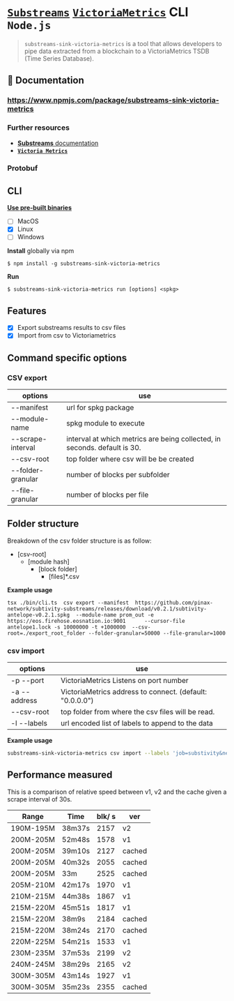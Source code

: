 # [`Substreams`](https://substreams.streamingfast.io/) [`VictoriaMetrics`](https://victoriametrics.com/) CLI `Node.js`

> `substreams-sink-victoria-metrics` is a tool that allows developers to pipe data extracted from a blockchain to a VictoriaMetrics TSDB (Time Series Database).

## 📖 Documentation

### https://www.npmjs.com/package/substreams-sink-victoria-metrics

### Further resources

- [**Substreams** documentation](https://substreams.streamingfast.io)
- [**`Victoria Metrics`**](https://victoriametrics.com/)

### Protobuf

## CLI
[**Use pre-built binaries**](https://github.com/pinax-network/substreams-sink-victoria-metrics/releases)
- [ ] MacOS
- [x] Linux
- [ ] Windows

**Install** globally via npm
```
$ npm install -g substreams-sink-victoria-metrics
```

**Run**
```
$ substreams-sink-victoria-metrics run [options] <spkg>
```

## Features

- [x] Export substreams results to csv files
- [x] Import from csv to Victoriametrics

## Command specific options

### CSV export

| options | use |
|----|---|
| --manifest| url for spkg package|
| --module-name| spkg module to execute
| --scrape-interval | interval at which metrics are being collected, in seconds. default is 30.
| --csv-root| top folder where csv will be be created
| --folder-granular| number of blocks per subfolder |
| --file-granular| number of blocks per file|

## Folder structure

Breakdown of the csv folder structure is as follow:

- [csv-root]
  - [module hash]
    - [block folder]
      - [files]*.csv

**Example usage**

`tsx ./bin/cli.ts  csv export --manifest  https://github.com/pinax-network/subtivity-substreams/releases/download/v0.2.1/subtivity-antelope-v0.2.1.spkg  --module-name prom_out -e https://eos.firehose.eosnation.io:9001      --cursor-file antelope1.lock -s 10000000 -t +1000000  --csv-root=./export_root_folder --folder-granular=50000 --file-granular=1000
`

### csv import

|options|use|
|----|----|
|-p --port| VictoriaMetrics Listens on port number 
|-a --address| VictoriaMetrics address to connect. (default: "0.0.0.0")
| --csv-root| top folder from where the csv files will be read. 
|-l --labels | url encoded list of labels to append to the data |


**Example usage**

```bash
substreams-sink-victoria-metrics csv import --labels 'job=substivity&network=127.0.0.1&block_version=antelope&hostname=localhost&app=app1' --csv-root=import_csv_folder
```

## Performance measured

This is a comparison of relative speed between v1, v2 and the cache given a scrape interval of 30s.


| Range     | Time   | blk/ s| ver|
|-----------|--------|-------|----|
| 190M-195M | 38m37s | 2157  | v2
| 200M-205M | 52m48s | 1578  | v1
| 200M-205M | 39m10s | 2127  | cached
| 200M-205M | 40m32s | 2055  | cached
| 200M-205M | 33m    | 2525  | cached
| 205M-210M | 42m17s | 1970  | v1
| 210M-215M | 44m38s | 1867  | v1
| 215M-220M | 45m51s | 1817  | v1
| 215M-220M | 38m9s  | 2184  | cached
| 215M-220M | 38m24s | 2170  | cached
| 220M-225M | 54m21s | 1533  | v1
| 230M-235M | 37m53s | 2199  | v2
| 240M-245M | 38m29s | 2165  | v2
| 300M-305M | 43m14s | 1927  | v1
| 300M-305M | 35m23s | 2355  | cached

